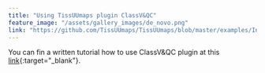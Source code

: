 ```yaml
---
title: "Using TissUUmaps plugin ClassV&QC"
feature_image: "/assets/gallery_images/de_novo.png"
link: "https://github.com/TissUUmaps/TissUUmaps/blob/master/examples/Instructions%20for%20using%20plugins/2_ClassV%26QC_plugin_in_TissUUmaps.md"
---
```


 You can fin a written tutorial how to use ClassV&QC plugin at this [link](https://github.com/TissUUmaps/TissUUmaps/blob/master/examples/Instructions%20for%20using%20plugins/2_ClassV%26QC_plugin_in_TissUUmaps.md){:target="_blank"}.
